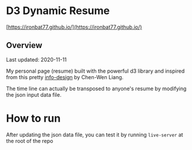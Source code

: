 
# D3 Dynamic Resume

[https://ironbat77.github.io/](https://ironbat77.github.io/)

## Overview

Last updated: 2020-11-11

My personal page (resume) built with the powerful d3 library and inspired from
this pretty [info-design](https://www.behance.net/gallery/7990211/Infographic-Design)
by Chen-Wen Liang.

The time line can actually be transposed to anyone's resume by modifying the json input data file.

# How to run
After updating the json data file, you can test it by running `live-server` at the root of the repo